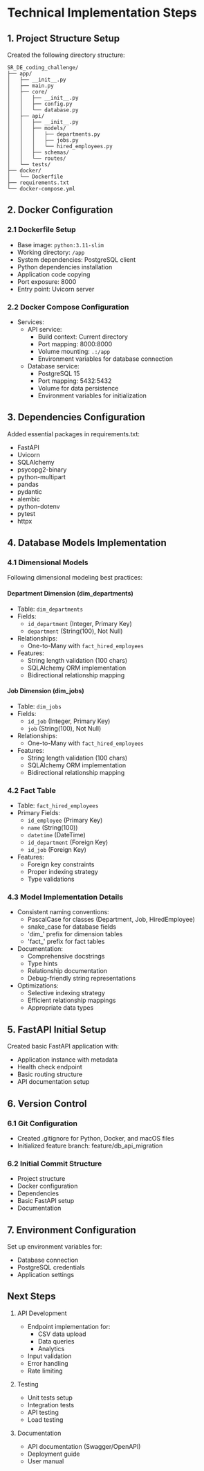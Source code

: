 # Technical Implementation Steps

## 1. Project Structure Setup
Created the following directory structure:
```
SR_DE_coding_challenge/
├── app/
│   ├── __init__.py
│   ├── main.py
│   ├── core/
│   │   ├── __init__.py
│   │   ├── config.py
│   │   └── database.py
│   ├── api/
│   │   ├── __init__.py
│   │   ├── models/
│   │   │   ├── departments.py
│   │   │   ├── jobs.py
│   │   │   └── hired_employees.py
│   │   ├── schemas/
│   │   └── routes/
│   └── tests/
├── docker/
│   └── Dockerfile
├── requirements.txt
└── docker-compose.yml
```

## 2. Docker Configuration

### 2.1 Dockerfile Setup
- Base image: `python:3.11-slim`
- Working directory: `/app`
- System dependencies: PostgreSQL client
- Python dependencies installation
- Application code copying
- Port exposure: 8000
- Entry point: Uvicorn server

### 2.2 Docker Compose Configuration
- Services:
  - API service:
    - Build context: Current directory
    - Port mapping: 8000:8000
    - Volume mounting: `.:/app`
    - Environment variables for database connection
  - Database service:
    - PostgreSQL 15
    - Port mapping: 5432:5432
    - Volume for data persistence
    - Environment variables for initialization

## 3. Dependencies Configuration
Added essential packages in requirements.txt:
- FastAPI
- Uvicorn
- SQLAlchemy
- psycopg2-binary
- python-multipart
- pandas
- pydantic
- alembic
- python-dotenv
- pytest
- httpx

## 4. Database Models Implementation

### 4.1 Dimensional Models
Following dimensional modeling best practices:

#### Department Dimension (dim_departments)
- Table: `dim_departments`
- Fields:
  - `id_department` (Integer, Primary Key)
  - `department` (String(100), Not Null)
- Relationships:
  - One-to-Many with `fact_hired_employees`
- Features:
  - String length validation (100 chars)
  - SQLAlchemy ORM implementation
  - Bidirectional relationship mapping

#### Job Dimension (dim_jobs)
- Table: `dim_jobs`
- Fields:
  - `id_job` (Integer, Primary Key)
  - `job` (String(100), Not Null)
- Relationships:
  - One-to-Many with `fact_hired_employees`
- Features:
  - String length validation (100 chars)
  - SQLAlchemy ORM implementation
  - Bidirectional relationship mapping

### 4.2 Fact Table
- Table: `fact_hired_employees`
- Primary Fields:
  - `id_employee` (Primary Key)
  - `name` (String(100))
  - `datetime` (DateTime)
  - `id_department` (Foreign Key)
  - `id_job` (Foreign Key)
- Features:
  - Foreign key constraints
  - Proper indexing strategy
  - Type validations

### 4.3 Model Implementation Details
- Consistent naming conventions:
  - PascalCase for classes (Department, Job, HiredEmployee)
  - snake_case for database fields
  - 'dim_' prefix for dimension tables
  - 'fact_' prefix for fact tables
- Documentation:
  - Comprehensive docstrings
  - Type hints
  - Relationship documentation
  - Debug-friendly string representations
- Optimizations:
  - Selective indexing strategy
  - Efficient relationship mappings
  - Appropriate data types

## 5. FastAPI Initial Setup
Created basic FastAPI application with:
- Application instance with metadata
- Health check endpoint
- Basic routing structure
- API documentation setup

## 6. Version Control
### 6.1 Git Configuration
- Created .gitignore for Python, Docker, and macOS files
- Initialized feature branch: feature/db_api_migration

### 6.2 Initial Commit Structure
- Project structure
- Docker configuration
- Dependencies
- Basic FastAPI setup
- Documentation

## 7. Environment Configuration
Set up environment variables for:
- Database connection
- PostgreSQL credentials
- Application settings

## Next Steps
1. API Development
   - Endpoint implementation for:
     - CSV data upload
     - Data queries
     - Analytics
   - Input validation
   - Error handling
   - Rate limiting

2. Testing
   - Unit tests setup
   - Integration tests
   - API testing
   - Load testing

3. Documentation
   - API documentation (Swagger/OpenAPI)
   - Deployment guide
   - User manual 